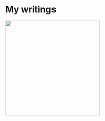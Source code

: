 # My writings
<img style="text-align: center" src="https://user-images.githubusercontent.com/35906419/139339718-94f246a6-d206-452e-8aeb-65ff6878316a.png" height="300px" width="300px">
